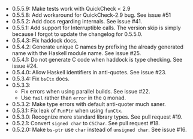 - 0.5.5.9: Make tests work with QuickCheck < 2.9
- 0.5.5.8: Add workaround for QuickCheck-2.9 bug. See issue #51
- 0.5.5.2: Add docs regarding internals. See issue #41.
- 0.5.5.1: Add support for Interruptible calls. The version skip is
  simply because I forgot to update the changelog for 0.5.5.0.
- 0.5.4.3: Fix haddock docs.
- 0.5.4.2: Generate unique C names by prefixing the already generated
  name with the Haskell module name.  See issue #25.
- 0.5.4.1: Do not generate C code when haddock is type checking.  See
  issue #24.
- 0.5.4.0: Allow Haskell identifiers in anti-quotes.  See issue #23.
- 0.5.3.4: Fix `bsCtx` docs.
- 0.5.3.3:
  * Fix errors when using parallel builds.  See issue #22.
  * Use `fail` rather than `error` in the `Q` monad.
- 0.5.3.2: Make type errors with default anti-quoter much saner.
- 0.5.3.1: Fix leak of `FunPtr` when using `funCtx`.
- 0.5.3.0: Recognize more standard library types.  See pull request #19.
- 0.5.2.1: Convert `signed char` to `CSChar`.  See pull request #18.
- 0.5.2.0: Make `bs-ptr` use `char` instead of `unsigned char`.  See
  issue #16.
